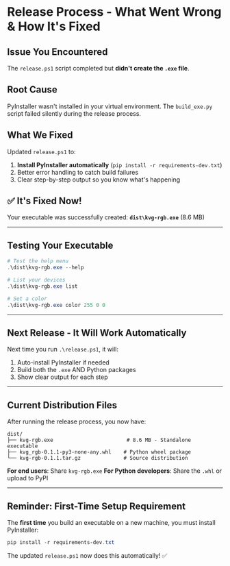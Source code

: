 # Release Process - What Went Wrong & How It's Fixed

## Issue You Encountered
The `release.ps1` script completed but **didn't create the `.exe` file**.

## Root Cause
PyInstaller wasn't installed in your virtual environment. The `build_exe.py` script failed silently during the release process.

## What We Fixed
Updated `release.ps1` to:
1. **Install PyInstaller automatically** (`pip install -r requirements-dev.txt`)
2. Better error handling to catch build failures
3. Clear step-by-step output so you know what's happening

## ✅ It's Fixed Now!

Your executable was successfully created: **`dist\kvg-rgb.exe`** (8.6 MB)

---

## Testing Your Executable

```powershell
# Test the help menu
.\dist\kvg-rgb.exe --help

# List your devices
.\dist\kvg-rgb.exe list

# Set a color
.\dist\kvg-rgb.exe color 255 0 0
```

---

## Next Release - It Will Work Automatically

Next time you run `.\release.ps1`, it will:
1. Auto-install PyInstaller if needed
2. Build both the `.exe` AND Python packages
3. Show clear output for each step

---

## Current Distribution Files

After running the release process, you now have:

```
dist/
├── kvg-rgb.exe                        # 8.6 MB - Standalone executable
├── kvg_rgb-0.1.1-py3-none-any.whl    # Python wheel package
└── kvg-rgb-0.1.1.tar.gz              # Source distribution
```

**For end users**: Share `kvg-rgb.exe`
**For Python developers**: Share the `.whl` or upload to PyPI

---

## Reminder: First-Time Setup Requirement

The **first time** you build an executable on a new machine, you must install PyInstaller:

```powershell
pip install -r requirements-dev.txt
```

The updated `release.ps1` now does this automatically! ✅

